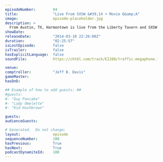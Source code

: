 ```yaml
---
episodeNumber:        94
title:                "Live From SXSW &#39;14 + Movie Q&amp;A"
image:                episode-placeholder.jpg
description: >
  From Austin, TX, Harmontown is live from the Liberty Tavern and SXSW. Bonus audio from the Q & A following the premiere of the "Harmontown" documentary.
showDate:             
releaseDate:          "2014-03-10 22:26:00Z"
duration:             "02:25:57"
isLostEpisode:        false
isTrailer:            false
hasExplicitLanguage:  false
soundFile:            https://chtbl.com/track/E2288/traffic.megaphone.fm/STA7536468874.mp3?updated=1556133349

venue:                
comptroller:          "Jeff B. Davis"
gameMaster:           
hasDnD:               

## Example of how to add guests: ##
#guests:
#- "Guy Pancake"
#- "Lady Omelette"
#- "Kid Hashbrown"

guests:
audienceGuests:

# Generated.  Do not change:
layout:               episode
sequenceNumber:       108
hasPrevious:          True
hasNext:              True
podcastDynamiteId:    108
---
```


<!-- The episode description will be rendered here -->
<!-- Add your content below here -->

